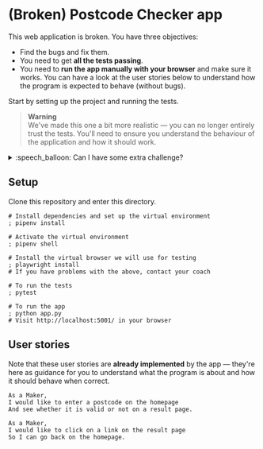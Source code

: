 # (Broken) Postcode Checker app

This web application is broken. You have three objectives:

* Find the bugs and fix them.
* You need to get **all the tests passing**.
* You need to **run the app manually with your browser** and make sure it works.
  You can have a look at the user stories below to understand how the program is
  expected to behave (without bugs).

Start by setting up the project and running the tests.

> **Warning**  
> We've made this one a bit more realistic — you can no longer entirely trust
> the tests. You'll need to ensure you understand the behaviour of the
> application and how it should work.

<details>
  <summary>:speech_balloon: Can I have some extra challenge?</summary>

  After finding and addressing the bugs, try to work out what mistakes the
  original engineer made in the way they went about their work. 
  
  What changes could you make to the way this program is built in order to help
  future engineers avoid making the same mistakes?

</details>

## Setup

Clone this repository and enter this directory.

```shell
# Install dependencies and set up the virtual environment
; pipenv install

# Activate the virtual environment
; pipenv shell

# Install the virtual browser we will use for testing
; playwright install
# If you have problems with the above, contact your coach

# To run the tests
; pytest

# To run the app
; python app.py
# Visit http://localhost:5001/ in your browser
```

## User stories

Note that these user stories are **already implemented** by the app — they're here as guidance for you to understand what the program is about and how it should behave when correct.

```
As a Maker,
I would like to enter a postcode on the homepage
And see whether it is valid or not on a result page.

As a Maker,
I would like to click on a link on the result page
So I can go back on the homepage.
```

